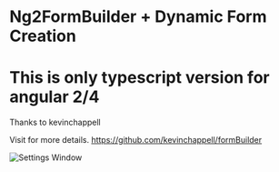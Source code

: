 # Ng2FormBuilder + Dynamic Form Creation

# This is only typescript version for angular 2/4 

Thanks to kevinchappell

Visit for more details. 
https://github.com/kevinchappell/formBuilder

![Settings Window](https://raw.githubusercontent.com/KhaledSMQ/Ng2FormBuilder/efea48397a3293a36f5dabfb928528e27d28631f/image.PNG)
